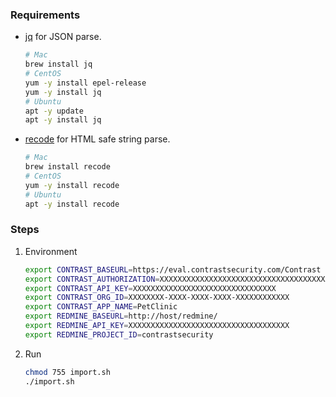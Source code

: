 ### Requirements
- [jq](https://stedolan.github.io/jq/) for JSON parse.
  
    ```bash
    # Mac
    brew install jq
    # CentOS
    yum -y install epel-release
    yum -y install jq
    # Ubuntu
    apt -y update
    apt -y install jq
    ```
    
- [recode](https://github.com/rrthomas/recode/) for HTML safe string parse.

    ```bash
    # Mac
    brew install recode
    # CentOS
    yum -y install recode
    # Ubuntu
    apt -y install recode
    ```

### Steps
1. Environment
    ```bash
    export CONTRAST_BASEURL=https://eval.contrastsecurity.com/Contrast
    export CONTRAST_AUTHORIZATION=XXXXXXXXXXXXXXXXXXXXXXXXXXXXXXXXXXXXXXXXXXXXXXXXXX==
    export CONTRAST_API_KEY=XXXXXXXXXXXXXXXXXXXXXXXXXXXXXXXX
    export CONTRAST_ORG_ID=XXXXXXXX-XXXX-XXXX-XXXX-XXXXXXXXXXXX
    export CONTRAST_APP_NAME=PetClinic
    export REDMINE_BASEURL=http://host/redmine/
    export REDMINE_API_KEY=XXXXXXXXXXXXXXXXXXXXXXXXXXXXXXXXXXXX
    export REDMINE_PROJECT_ID=contrastsecurity
    ```
1. Run  
    ```bash
    chmod 755 import.sh
    ./import.sh
    ```

